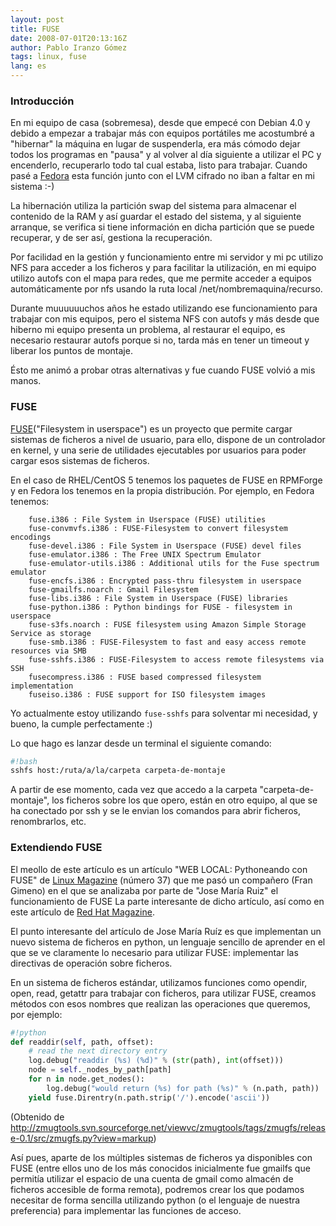 ```yaml
---
layout: post
title: FUSE
date: 2008-07-01T20:13:16Z
author: Pablo Iranzo Gómez
tags: linux, fuse
lang: es
---
```


### Introducción

En mi equipo de casa (sobremesa), desde que empecé con Debian 4.0 y debido a empezar a trabajar más con equipos portátiles me acostumbré a "hibernar" la máquina en lugar de suspenderla, era más cómodo dejar todos los programas en "pausa" y al volver al día siguiente a utilizar el PC y encenderlo, recuperarlo todo tal cual estaba, listo para trabajar. Cuando pasé a [Fedora]({filename}2008-06-14-Fedora.markdown) esta función junto con el LVM cifrado no iban a faltar en mi sistema :-)

La hibernación utiliza la partición swap del sistema para almacenar el contenido de la RAM y así guardar el estado del sistema, y al siguiente arranque, se verifica si tiene información en dicha partición que se puede recuperar, y de ser así, gestiona la recuperación.

Por facilidad en la gestión y funcionamiento entre mi servidor y mi pc utilizo NFS para acceder a los ficheros y para facilitar la utilización, en mi equipo utilizo autofs con el mapa para redes, que me permite acceder a equipos automáticamente por nfs usando la ruta local /net/nombremaquina/recurso.

Durante muuuuuuchos años he estado utilizando ese funcionamiento para trabajar con mis equipos, pero el sistema NFS con autofs y más desde que hiberno mi equipo presenta un problema, al restaurar el equipo, es necesario restaurar autofs porque si no, tarda más en tener un timeout y liberar los puntos de montaje.

Ésto me animó a probar otras alternativas y fue cuando FUSE volvió a mis manos.

### FUSE

[FUSE](http://fuse.sourceforge.net/)("Filesystem in userspace") es un proyecto que permite cargar sistemas de ficheros a nivel de usuario, para ello, dispone de un controlador en kernel, y una serie de utilidades ejecutables por usuarios para poder cargar esos sistemas de ficheros.

En el caso de RHEL/CentOS 5 tenemos los paquetes de FUSE en RPMForge y en Fedora los tenemos en la propia distribución. Por ejemplo, en Fedora tenemos:

~~~text
    fuse.i386 : File System in Userspace (FUSE) utilities
    fuse-convmvfs.i386 : FUSE-Filesystem to convert filesystem encodings
    fuse-devel.i386 : File System in Userspace (FUSE) devel files
    fuse-emulator.i386 : The Free UNIX Spectrum Emulator
    fuse-emulator-utils.i386 : Additional utils for the Fuse spectrum emulator
    fuse-encfs.i386 : Encrypted pass-thru filesystem in userspace
    fuse-gmailfs.noarch : Gmail Filesystem
    fuse-libs.i386 : File System in Userspace (FUSE) libraries
    fuse-python.i386 : Python bindings for FUSE - filesystem in userspace
    fuse-s3fs.noarch : FUSE filesystem using Amazon Simple Storage Service as storage
    fuse-smb.i386 : FUSE-Filesystem to fast and easy access remote resources via SMB
    fuse-sshfs.i386 : FUSE-Filesystem to access remote filesystems via SSH
    fusecompress.i386 : FUSE based compressed filesystem implementation
    fuseiso.i386 : FUSE support for ISO filesystem images
~~~

Yo actualmente estoy utilizando `fuse-sshfs` para solventar mi necesidad, y bueno, la cumple perfectamente :)

Lo que hago es lanzar desde un terminal el siguiente comando:

~~~bash
#!bash
sshfs host:/ruta/a/la/carpeta carpeta-de-montaje
~~~

A partir de ese momento, cada vez que accedo a la carpeta "carpeta-de-montaje", los ficheros sobre los que opero, están en otro equipo, al que se ha conectado por ssh y se le envian los comandos para abrir ficheros, renombrarlos, etc.

### Extendiendo FUSE

El meollo de este artículo es un artículo "WEB LOCAL: Pythoneando con FUSE" de [Linux Magazine](http://www.linux-magazine.es/) (número 37) que me pasó un compañero (Fran Gimeno) en el que se analizaba por parte de "Jose María Ruiz" el funcionamiento de FUSE La parte interesante de dicho artículo, así como en este artículo de [Red Hat Magazine](http://www.redhatmagazine.com/2008/01/29/open-source-project-zmugfs/).

El punto interesante del artículo de Jose María Ruíz es que implementan un nuevo sistema de ficheros en python, un lenguaje sencillo de aprender en el que se ve claramente lo necesario para utilizar FUSE: implementar las directivas de operación sobre ficheros.

En un sistema de ficheros estándar, utilizamos funciones como opendir, open, read, getattr para trabajar con ficheros, para utilizar FUSE, creamos métodos con esos nombres que realizan las operaciones que queremos, por ejemplo:

~~~python
#!python
def readdir(self, path, offset):
    # read the next directory entry
    log.debug("readdir (%s) (%d)" % (str(path), int(offset)))
    node = self._nodes_by_path[path]
    for n in node.get_nodes():
        log.debug("would return (%s) for path (%s)" % (n.path, path))
    yield fuse.Direntry(n.path.strip('/').encode('ascii'))
~~~

(Obtenido de <http://zmugtools.svn.sourceforge.net/viewvc/zmugtools/tags/zmugfs/release-0.1/src/zmugfs.py?view=markup>)

Así pues, aparte de los múltiples sistemas de ficheros ya disponibles con FUSE (entre ellos uno de los más conocidos inicialmente fue gmailfs que permitía utilizar el espacio de una cuenta de gmail como almacén de ficheros accesible de forma remota), podremos crear los que podamos necesitar de forma sencilla utilizando python (o el lenguaje de nuestra preferencia) para implementar las funciones de acceso.
